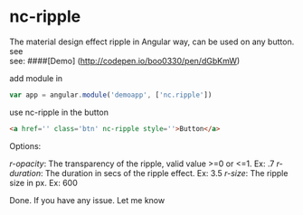 # nc-ripple
The material design effect ripple in Angular way, can be used on any button. see   
see:
####[Demo] (http://codepen.io/boo0330/pen/dGbKmW)

add module in
```javascript
var app = angular.module('demoapp', ['nc.ripple'])
```

use nc-ripple in the button
```html
<a href='' class='btn' nc-ripple style=''>Button</a> 
```

Options:

*r-opacity*: The transparency of the ripple, valid value >=0 or <=1.  Ex: .7
*r-duration*: The duration in secs of the ripple effect.  Ex: 3.5
*r-size*: The ripple size in px.  Ex: 600

Done.  If you have any issue.  Let me know


